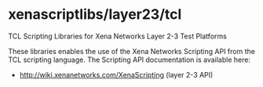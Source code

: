 # xenascriptlibs/layer23/tcl
TCL Scripting Libraries for Xena Networks Layer 2-3 Test Platforms

These libraries enables the use of the Xena Networks Scripting API from the TCL scripting language. The Scripting API documentation is available here:

* http://wiki.xenanetworks.com/XenaScripting (layer 2-3 API)
